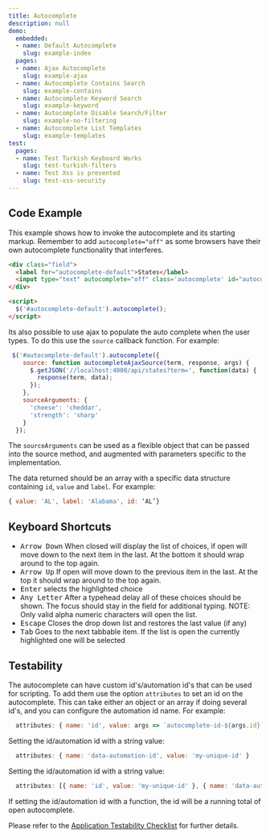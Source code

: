 ```yaml
---
title: Autocomplete
description: null
demo:
  embedded:
  - name: Default Autocomplete
    slug: example-index
  pages:
  - name: Ajax Autocomplete
    slug: example-ajax
  - name: Autocomplete Contains Search
    slug: example-contains
  - name: Autocomplete Keyword Search
    slug: example-keyword
  - name: Autocomplete Disable Search/Filter
    slug: example-no-filtering
  - name: Autocomplete List Templates
    slug: example-templates
test:
  pages:
  - name: Test Turkish Keyboard Works
    slug: test-turkish-filters
  - name: Test Xss is prevented
    slug: test-xss-security
---
```


## Code Example

This example shows how to invoke the autocomplete and its starting markup. Remember to add `autocomplete="off"` as some browsers have their own autocomplete functionality that interferes.

```html
<div class="field">
  <label for="autocomplete-default">States</label>
  <input type="text" autocomplete="off" class='autocomplete' id="autocomplete-default">
</div>

<script>
  $('#autocomplete-default').autocomplete();
</script>
```

Its also possible to use ajax to populate the auto complete when the user types. To do this use the `source` callback function. For example:

```js
 $('#autocomplete-default').autocomplete({
    source: function autocompleteAjaxSource(term, response, args) {
      $.getJSON('//localhost:4000/api/states?term=', function(data) {
        response(term, data);
      });
    },
    sourceArguments: {
      'cheese': 'cheddar',
      'strength': 'sharp'
    }
  });
```

The `sourceArguments` can be used as a flexible object that can be passed into the source method, and augmented with parameters specific to the implementation.

The data returned should be an array with a specific data structure containing `id`, `value` and `label`. For example:

```js
{ value: 'AL', label: 'Alabama', id: ‘AL’}
```

## Keyboard Shortcuts

- <kbd>Arrow Down</kbd> When closed will display the list of choices, if open will move down to the next item in the last. At the bottom it should wrap around to the top again.
- <kbd>Arrow Up</kbd> If open will move down to the previous item in the last. At the top it should wrap around to the top again.
- <kbd>Enter</kbd> selects the highlighted choice
- <kbd>Any Letter</kbd> After a typehead delay all of these choices should be shown. The focus should stay in the field for additional typing. NOTE: Only valid alpha numeric characters will open the list.
- <kbd>Escape</kbd> Closes the drop down list and restores the last value (if any)
- <kbd>Tab</kbd> Goes to the next tabbable item. If the list is open the currently highlighted one will be selected

## Testability

The autocomplete can have custom id's/automation id's that can be used for scripting. To add them use the option `attributes` to set an id on the autocomplete. This can take either an object or an array if doing several id's, and you can configure the automation id name. For example:

```js
  attributes: { name: 'id', value: args => `autocomplete-id-${args.id}` }
```

Setting the id/automation id with a string value:

```js
  attributes: { name: 'data-automation-id', value: 'my-unique-id' }
```

Setting the id/automation id with a string value:

```js
  attributes: [{ name: 'id', value: 'my-unique-id' }, { name: 'data-automation-id', value: 'my-unique-id' }]
```

If setting the id/automation id with a function, the id will be a running total of open autocomplete.

Please refer to the [Application Testability Checklist](https://design.infor.com/resources/application-testability-checklist) for further details.
